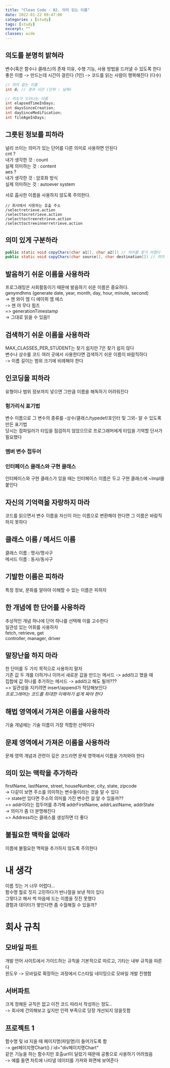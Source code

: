 ```yaml
---
title: "Clean Code - 02. 의미 있는 이름"
date: 2022-01-22 09:47:00
categories : [study]
tags: [study]
excerpt: ""
classes: wide
---
```


## 의도를 분명히 밝혀라
변수(혹은 함수나 클래스)의 존재 이유, 수행 기능, 사용 방법을 드러낼 수 있도록 한다   
좋은 이름 -> 만드는데 시간이 걸린다 (1인) -> 코드를 읽는 사람이 행복해진다 (다수)

```java
// 의미 없는 이름
int d; // 경과 시간 (단위 : 날짜)

// 의도가 드러나는 이름
int elapsedTimeInDays;
int daysSinceCreation;
int daySinceModification;
int fileAgeInDays;
```

## 그릇된 정보를 피하라
널리 쓰이는 의미가 있는 단어를 다른 의미로 사용하면 안된다   
cnt ?   
내가 생각한 것 : count   
실제 의미하는 것 : content   
aes ?   
내가 생각한 것 : 암호화 방식   
실제 의미하는 것 : autoever system   
   
서로 흡사한 이름을 사용하지 않도록 주의한다.
```
// 회사에서 사용하는 호출 주소
/selectretrieve.action
/selecttocretrieve.action
/selecttoctreeretrieve.action
/selecttoctreeinnerretrieve.action
```

## 의미 있게 구분하라
```java
public static void copyChars(char a1[], char a2[]) // 의미를 찾기 어렵다
public static void copyChars(char source[], char destination[]) // 의미 있다
```

## 발음하기 쉬운 이름을 사용하라
프로그래밍은 사회활동이기 때문에 발음하기 쉬운 이름은 중요하다.   
genymdhms (generate date, year, month, day, hour, minute, second)   
-> 젠 와이 엠 디 에이취 엠 에스   
-> 젠 야 무다 힘즈   
=> generationTimestamp   
-> 그대로 읽을 수 있음!!

## 검색하기 쉬운 이름을 사용하라
MAX_CLASSES_PER_STUDENT는 찾기 쉽지만 7은 찾기 쉽지 않다   
변수나 상수를 코드 여러 곳에서 사용한다면 검색하기 쉬운 이름이 바람직하다   
-> 이름 길이는 범위 크기에 비례해야 한다   

## 인코딩을 피하라
유형이나 범위 정보까지 넣으면 그만큼 이름을 해독하기 어려워진다   
### 헝가리식 표기법
변수 이름으로 그 변수의 종류를 -상수/클래스/typedef/포인터 및 그외- 알 수 있도록 만든 표기법    
당시는 컴파일러가 타입을 점검하지 않았으므로 프로그래머에게 타입을 기억할 단서가 필요했다
### 멤버 변수 접두어
### 인터페이스 클래스와 구현 클래스
인터페이스와 구현 클래스가 있을 때는 인터페이스 이름은 두고 구현 클래스에 ~Impl을 붙인다   

## 자신의 기억력을 자랑하지 마라
코드를 읽으면서 변수 이름을 자신이 아는 이름으로 변환해야 한다면 그 이름은 바람직하지 못하다   

## 클래스 이름 / 메서드 이름
클래스 이름 : 명사/명사구   
메서드 이름 : 동사/동사구   

## 기발한 이름은 피하라
특정 정보, 문화를 알아야 이해할 수 있는 이름은 피하자   

## 한 개념에 한 단어를 사용하라
추상적인 개념 하나에 단어 하나를 선택해 이를 고수한다   
일관성 있는 어휘를 사용하자      
fetch, retrieve, get   
controller, manager, driver   

## 말장난을 하지 마라
한 단어를 두 가지 목적으로 사용하지 말자   
기존 값 두 개를 더하거나 이어서 새로운 값을 만드는 메서드 -> add라고 했을 때   
집합에 값 하나를 추가하는 메서드 -> add라고 해도 될까???   
=> 일관성을 지키려면 insert/append가 적당해보인다   
*프로그래머는 코드를 최대한 이해하기 쉽게 짜야 한다*

## 해법 영역에서 가져온 이름을 사용하라
기술 개념에는 기술 이름이 가장 적합한 선택이다   

## 문제 영역에서 가져온 이름을 사용하라
문제 영역 개념과 관련이 깊은 코드라면 문제 영역에서 이름을 가져와야 한다   

## 의미 있는 맥락을 추가하라
firstName, lastName, street, houseNumber, city, state, zipcode   
-> 다같이 보면 주소를 의미하는 변수들이라는 것을 알 수 있다   
-> state만 있다면 주소의 의미를 가진 변수란 걸 알 수 있을까??   
=> addr이라는 접두어를 추가해 addrFirstName, addrLastName, addrState   
-> 의미가 좀 더 분명해진다   
=> Address라는 클래스를 생성하면 더 좋다   

## 불필요한 맥락을 없애라
이름에 불필요한 맥락을 추가하지 않도록 주의한다   
   
# 내 생각
이름 짓는 거 너무 어렵다...   
함수명 뭘로 짓지 고민하다가 반나절을 보낸 적이 있다   
그렇다고 해서 썩 마음에 드는 이름을 짓진 못했다   
경험과 데이터가 쌓인다면 좀 수월해질 수 있을까?   

# 회사 규칙
## 모바일 파트
개발 언어 사이트에서 가이드하는 규칙을 기본적으로 따르고, 기타는 내부 규칙을 따른다   
윈도우 -> 모바일로 확장하는 과정에서 C스타일 네이밍으로 모바일 개발 진행함
## 서버파트
크게 정해둔 규칙은 없고 이전 코드 따라서 작성하는 정도..   
-> 회사에 건의해보고 싶지만 인력 부족으로 당장 개선되지 않을듯함
## 프로젝트 1
함수명 및 id 지을 때 페이지명(파일명)이 들어가도록 함   
-> get페이지명Chart() / id="div페이지명Chart"   
같은 기능을 하는 함수지만 호출url이 달랐기 때문에 공통으로 사용하기 어려웠음   
-> 예를 들면 차트에 나타낼 데이터를 가져와 화면에 보여준다   